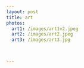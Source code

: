 ```yaml
---
layout: post
title: art
photos:
  art1: /images/art1v2.jpeg
  art2: /images/art2.jpeg
  art3: /images/art3.jpg


 
---
```


